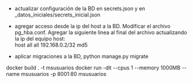 - actualizar configuración de la BD en secrets.json y en _datos_iniciales/secrets_inicial.json
- agregar acceso desde la ip del host a la BD. Modificar el archivo pg_hba.conf.
Agregar la siguiente linea al final del archivo actualizando la ip del equipo host:  
host    all             all             192.168.0.2/32            md5

- aplicar migraciones a la BD, python manage.py migrate

docker build  . -t msusuarios
docker run -dit --cpus 1 --memory 1000MB --name msusuarios -p 8001:80 msusuarios

